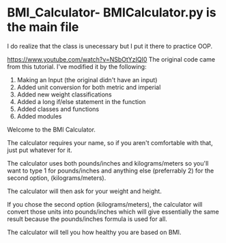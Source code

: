 # BMI_Calculator- BMICalculator.py is the main file

I do realize that the class is unecessary but I put it there to practice OOP.

https://www.youtube.com/watch?v=NSbOtYzIQI0 
The original code came from this tutorial. I've modified it by the following:
1. Making an Input (the original didn't have an input)
2. Added unit conversion for both metric and imperial
3. Added new weight classifications
4. Added a long if/else statement in the function
5. Added classes and functions
6. Added modules

Welcome to the BMI Calculator.

The calculator requires your name, so if you aren't comfortable with that, just put whatever for it.

The calculator uses both pounds/inches and kilograms/meters so you'll want to type 1 for pounds/inches 
and anything else (preferrably 2) for the second option, (kilograms/meters).

The calculator will then ask for your weight and height. 

If you chose the second option (kilograms/meters), the calculator will convert those units into pounds/inches 
which will give essentially the same result because the pounds/inches formula is used for all.

The calculator will tell you how healthy you are based on BMI.
